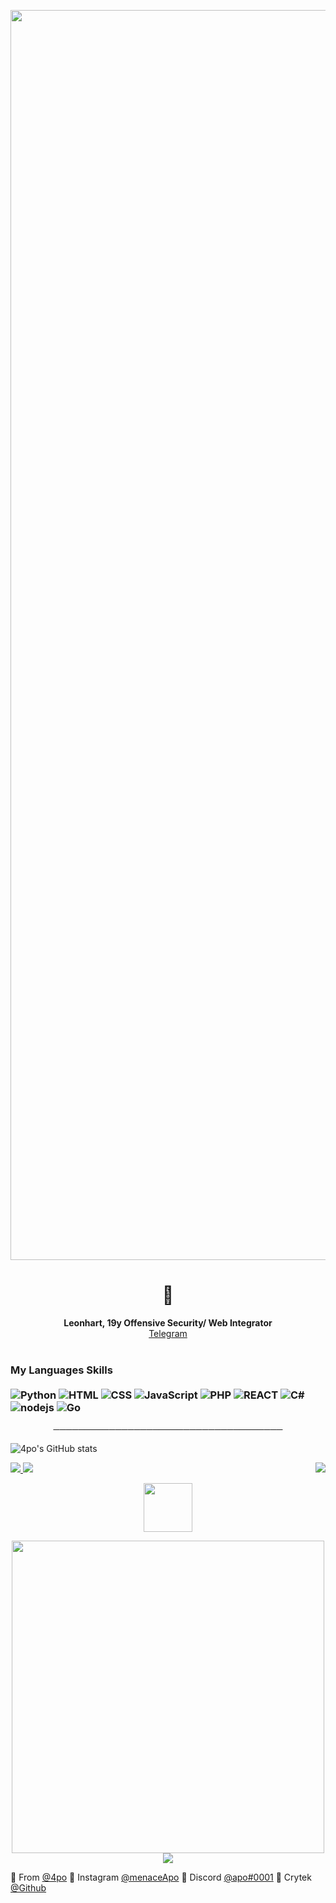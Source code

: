 <p align="center"><img src="https://i.imgur.com/LAajnm0.gif" width="2000"> 

<p align="center">

</p>

<h1 align="center">👋</h1>
<p align="center">
  <b>Leonhart, 19y Offensive Security/ Web Integrator</b><br>
  <a href="https://telegram.me/username">Telegram</a>
  <br></br>


### My Languages Skills <br/> <br/> ![Python](https://img.shields.io/badge/-Python-020202?style=flat-square&logo=python&logoColor=white) ![HTML](https://img.shields.io/badge/-HTML-020202?style=flat-square&logo=html5&logoColor=white) ![CSS](https://img.shields.io/badge/-CSS-020202?style=flat-square&logoColor=white&logo=css3) ![JavaScript](https://img.shields.io/badge/-JavaScript-020202?style=flat-square&logoColor=white&logo=javascript) ![PHP](https://img.shields.io/badge/-PHP-020202?style=flat-square&logo=php&logoColor=white) ![REACT](https://img.shields.io/badge/-React-020202?style=flat-square&logo=react&logoColor=white) ![C#](https://img.shields.io/badge/-C%20Sharp-020202?style=flat-square&logo=c%20sharp&logoColor=white) ![nodejs](https://img.shields.io/badge/-NodeJS-020202?style=flat-square&logo=Node.js&logoColor=white) ![Go](https://img.shields.io/badge/-Go-020202?style=flat-square&logo=Go&logoColor=white)


<p align="center">
─────────────────────────────────────
</p>

![4po's GitHub stats](https://github-readme-stats.vercel.app/api?username=4po&show_icons=true&theme=react)



<a href="https://github.com/4po">
  <img src="https://img.shields.io/github/followers/4po?color=020202&label=FOLLOWERS&style=for-the-badge">
</a>

<a href="https://discord.gg/Crytek">
         <img src="https://img.shields.io/website?color=020202&down_color=Crytek&down_message=Crytek&label=DISCORD&logo=Crytek&logoColor=black&style=for-the-badge&up_color=Crytek&up_message=DISCORD.GG%2FCrytek&url=https%3A%2F%2Fdiscord.gg%Crytek">
         </a>







<a href="https://discord.gg/Crytek">
   <img align='right' src="https://komarev.com/ghpvc/?username=your-github-username&style=flat-square&&label=PROFILE+VIEWS&color=020202">
</a>




<p align="center">
   <a href="https://discord.gg/Crytek">
         <img src="https://upload.wikimedia.org/wikipedia/commons/f/f0/Animated-Flag-Russia_2.gif" width="78"> 
</p>

<p align="center">
         <a href="https://discord.gg/Crytek">
         <img src="https://i.imgur.com/j10rPzN.png" width="500>
         </a>
      

<!-- Place this tag where you want the button to render. -->

<p align="center">
         <a href="https://discord.gg/Crytek">
         <img src="https://i.imgur.com/KAdAm92.png">
         </a>

🔎 From [@4po](https://github.com/4po)
🔎 Instagram [@menaceApo](https://www.instagram.com/menaceapo/)
🔎 Discord [@apo#0001](https://discord.gg/Crytek/)
🔎 Crytek [@Github](https://github.com/cryteKgroup/)
